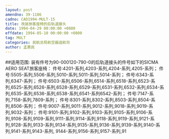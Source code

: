 ```yaml
---
layout: post
amendno: 39-1186
cadno: CAD1994-MULT-15
title: 改装旅客座椅的后轨道接头
date: 1994-04-29 00:00:00 +0800
effdate: 1994-05-10 00:00:00 +0800
tag: MULT
categories: 民航总局航空器适航司
author: 孟惠民
---
```


##适用范围:
装有件号为90-000120-790-0的后轨道接头的件号如下的SICMA
AERO SEAT旅客座椅：     件号:4201-系列,4203-系列,4204-系列,4205-系列；    件号:5505-系列,5506-系列,5010-系列,5011-系列,5014-系列；     件号:6343-系列,6347-系列；     件号:6503-系列,6506-系列,6514-系列,6518-系列,6523-系
列,6525-系列,6526-系列,6528-系列,6529-系列,6531-系列,6532-系列,6534-系列,6535-系列,6536-系列,6538-系列,6541-系列6542-系列；
件号:7147-系列,7158-系列,7809-系列；     件号:8301-系列,8302-系列,8503-系列,8504-系列,8506-系列；     件号:9007-系列,9011-系列,9012-系列,9018-系列,9019-系
列,9032-系列；
件号:9101-系列,9102-系列,9103-系列,9105-系列,9106-系列,9108-系列,9109-系列,9111-系列,9114-系列,9118-系列,9119-系列,9121-系列,9128-系列,9133-系列,9134-系列,9135-系列,9136-系列,9139-系列,9140-系列,9141-系列,9143-系列, 9144-系列,9156-系列,9157-系列,91

